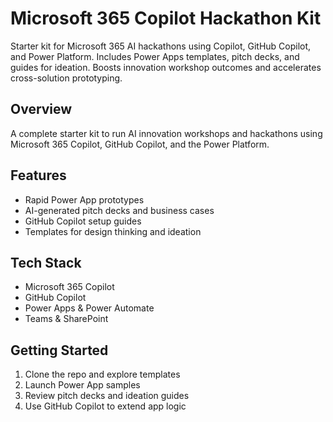 # Microsoft 365 Copilot Hackathon Kit
Starter kit for Microsoft 365 AI hackathons using Copilot, GitHub Copilot, and Power Platform. Includes Power Apps templates, pitch decks, and guides for ideation. Boosts innovation workshop outcomes and accelerates cross-solution prototyping.

## Overview
A complete starter kit to run AI innovation workshops and hackathons using Microsoft 365 Copilot, GitHub Copilot, and the Power Platform.

## Features
- Rapid Power App prototypes
- AI-generated pitch decks and business cases
- GitHub Copilot setup guides
- Templates for design thinking and ideation

## Tech Stack
- Microsoft 365 Copilot
- GitHub Copilot
- Power Apps & Power Automate
- Teams & SharePoint

## Getting Started
1. Clone the repo and explore templates
2. Launch Power App samples
3. Review pitch decks and ideation guides
4. Use GitHub Copilot to extend app logic

